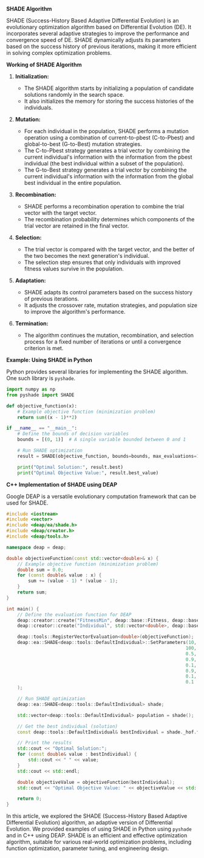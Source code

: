 **SHADE Algorithm**

SHADE (Success-History Based Adaptive Differential Evolution) is an evolutionary optimization algorithm based on Differential Evolution (DE). It incorporates several adaptive strategies to improve the performance and convergence speed of DE. SHADE dynamically adjusts its parameters based on the success history of previous iterations, making it more efficient in solving complex optimization problems.

**Working of SHADE Algorithm**

1. **Initialization:**
   - The SHADE algorithm starts by initializing a population of candidate solutions randomly in the search space.
   - It also initializes the memory for storing the success histories of the individuals.

2. **Mutation:**
   - For each individual in the population, SHADE performs a mutation operation using a combination of current-to-pbest (C-to-Pbest) and global-to-best (G-to-Best) mutation strategies.
   - The C-to-Pbest strategy generates a trial vector by combining the current individual's information with the information from the pbest individual (the best individual within a subset of the population).
   - The G-to-Best strategy generates a trial vector by combining the current individual's information with the information from the global best individual in the entire population.

3. **Recombination:**
   - SHADE performs a recombination operation to combine the trial vector with the target vector.
   - The recombination probability determines which components of the trial vector are retained in the final vector.

4. **Selection:**
   - The trial vector is compared with the target vector, and the better of the two becomes the next generation's individual.
   - The selection step ensures that only individuals with improved fitness values survive in the population.

5. **Adaptation:**
   - SHADE adapts its control parameters based on the success history of previous iterations.
   - It adjusts the crossover rate, mutation strategies, and population size to improve the algorithm's performance.

6. **Termination:**
   - The algorithm continues the mutation, recombination, and selection process for a fixed number of iterations or until a convergence criterion is met.

**Example: Using SHADE in Python**

Python provides several libraries for implementing the SHADE algorithm. One such library is `pyshade`.

```python
import numpy as np
from pyshade import SHADE

def objective_function(x):
    # Example objective function (minimization problem)
    return sum((x - 1)**2)

if __name__ == "__main__":
    # Define the bounds of decision variables
    bounds = [(0, 1)]  # A single variable bounded between 0 and 1

    # Run SHADE optimization
    result = SHADE(objective_function, bounds=bounds, max_evaluations=10000, popsize=50)

    print("Optimal Solution:", result.best)
    print("Optimal Objective Value:", result.best_value)
```

**C++ Implementation of SHADE using DEAP**

Google DEAP is a versatile evolutionary computation framework that can be used for SHADE.

```cpp
#include <iostream>
#include <vector>
#include <deap/ea/shade.h>
#include <deap/creator.h>
#include <deap/tools.h>

namespace deap = deap;

double objectiveFunction(const std::vector<double>& x) {
    // Example objective function (minimization problem)
    double sum = 0.0;
    for (const double& value : x) {
        sum += (value - 1) * (value - 1);
    }
    return sum;
}

int main() {
    // Define the evaluation function for DEAP
    deap::creator::create("FitnessMin", deap::base::Fitness, deap::base::Fitness::GetMax());
    deap::creator::create("Individual", std::vector<double>, deap::base::FitnessMin, std::vector<double>());

    deap::tools::RegisterVectorEvaluation<double>(objectiveFunction);
    deap::ea::SHADE<deap::tools::DefaultIndividual>::SetParameters(10, // Population size
                                                                  100, // Maximum number of iterations
                                                                  0.5, // Initial scaling factor
                                                                  0.9, // Scaling factor decay rate
                                                                  0.1, // Crossover rate
                                                                  0.9, // Archive size factor
                                                                  0.1, // Archive truncation ratio
                                                                  0.1  // Memory size factor
    );

    // Run SHADE optimization
    deap::ea::SHADE<deap::tools::DefaultIndividual> shade;

    std::vector<deap::tools::DefaultIndividual> population = shade();

    // Get the best individual (solution)
    const deap::tools::DefaultIndividual& bestIndividual = shade._hof.front();

    // Print the results
    std::cout << "Optimal Solution:";
    for (const double& value : bestIndividual) {
        std::cout << " " << value;
    }
    std::cout << std::endl;

    double objectiveValue = objectiveFunction(bestIndividual);
    std::cout << "Optimal Objective Value: " << objectiveValue << std::endl;

    return 0;
}
```

In this article, we explored the SHADE (Success-History Based Adaptive Differential Evolution) algorithm, an adaptive version of Differential Evolution. We provided examples of using SHADE in Python using `pyshade` and in C++ using DEAP. SHADE is an efficient and effective optimization algorithm, suitable for various real-world optimization problems, including function optimization, parameter tuning, and engineering design.
